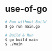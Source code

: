 # use-of-go

```sh
# Run without Build
$ go run main.go

# Build & Run
$ go build main
$ ./main
```
